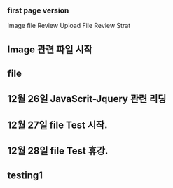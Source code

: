 ### first page version

Image file Review
Upload File Review Strat
## Image 관련 파일 시작

## file 
## 12월 26일 JavaScrit-Jquery 관련 리딩
## 12월 27일 file Test 시작.
## 12월 28일 file Test 휴강.
##  testing1
